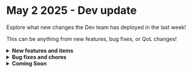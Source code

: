 # May 2 2025 - Dev update

Explore what new changes the Dev team has deployed in the last week!

This can be anything from new features, bug fixes, or QoL changes!

<details>

<summary><strong>New features and items</strong></summary>

* **Integrations**
  * Transforms
    * Removed "beta" prefixes from all Transforms
    * Improved sort functionality to accept more than just lists, add a reverse parameter, and add a case sensitive parameter
  * OpenAI
    * Added "gpt-4o-mini" model
* **App Builder**
  * The **page state** option has been moved into the **"More Options"** menu to reduce clutter.
  * The **query builder menu** is now located in the **header** for easier access.

</details>

<details>

<summary><strong>Bug fixes and chores</strong></summary>

* **Integrations**
  * **Cove Integration**: Fixed issues with Visa Token cron job and organization mapping.
  * **IT Glue**: Resolved an issue with the "List Expirations" date filter not behaving as expected.
  * **Transforms**: Corrected a bug where the "Return Element" function didn’t work properly with lists.
* **Workflow Builder**
  * **Monaco editor autocomplete** now maintains its state correctly.

- **General**
  * Addressed a bug that prevented read-only users from launching Cluck U.
  * Fixed styling on table filters

</details>

<details>

<summary><strong>Coming Soon</strong></summary>

* Generic GraphQL Request Action to the Rewst Integration
* Improved workflow page and workflow results page search and filter
* Workflow executions dashboard widget

</details>
